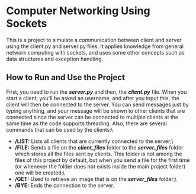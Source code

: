 # Computer Networking Using Sockets
This is a project to simulate a communication between client and server using the client.py and server.py files. It applies knowledge from general network computing with sockets, and uses some other concepts such as data structures and exception handling.

## How to Run and Use the Project
First, you need to run the ***server.py*** and then, the ***client.py*** file. When you start a client, you'll be asked an username, and after you input this, the client will then be connected to the server. You can send messages just by typing anything, and your message will be shown to other clients that are connected since the server can be connected to multiple clients at the same time as the code supports threading. Also, there are several commands that can be used by the clients:\
- **/LIST:** Lists all clients that are currently connected to the server;\
- **/FILE:** Sends a file on the ***client_files*** folder to the ***server_files*** folder which stores all the files sent by clients. This folder is not among the files of this project by default, but when you send a file for the first time (or whenever the folder does not exists inside the main project folder) one will be created;\
- **/GET:** Used to retrieve an image that is on the ***server_files*** folder;\
- **/BYE:** Ends the connection to the server.
